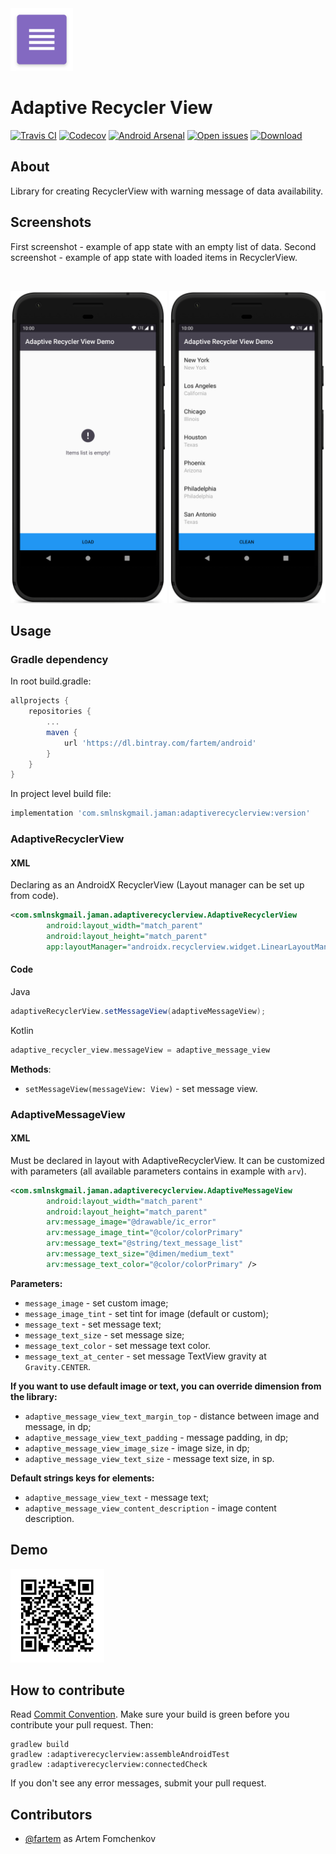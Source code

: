<img src="media/logo/ic_app.png" height="100px" />

Adaptive Recycler View
=============

[![Travis CI](https://img.shields.io/travis/fartem/adaptive-recycler-view)](https://travis-ci.org/fartem/adaptive-recycler-view)
[![Codecov](https://img.shields.io/codecov/c/github/fartem/adaptive-recycler-view)](https://codecov.io/gh/fartem/adaptive-recycler-view)
[![Android Arsenal](https://img.shields.io/badge/Android%20Arsenal-AdaptiveRecyclerView-brightgreen.svg?style=flat)](https://android-arsenal.com/details/1/8036)
[![Open issues](https://img.shields.io/github/issues-raw/fartem/adaptive-recycler-view.svg?color=ff534a)](https://github.com/fartem/adaptive-recycler-view/issues)
[![Download](https://api.bintray.com/packages/fartem/android/com.smlnskgmail.jaman.adaptiverecyclerview/images/download.svg?version=0.1.2) ](https://bintray.com/fartem/android/com.smlnskgmail.jaman.adaptiverecyclerview/0.1.2/link)

About
-------------

Library for creating RecyclerView with warning message of data availability.

Screenshots
-------------

First screenshot - example of app state with an empty list of data.
Second screenshot - example of app state with loaded items in RecyclerView.

<br/>
<p align="center">
  <img src="media/screenshots/screenshot_01.png" width="250" />
  <img src="media/screenshots/screenshot_02.png" width="250" />
</p>

Usage
-------------

### Gradle dependency

In root build.gradle:

```gradle
allprojects {
    repositories {
        ...
        maven {
            url 'https://dl.bintray.com/fartem/android'
        }
    }
}
```

In project level build file:

```gradle
implementation 'com.smlnskgmail.jaman:adaptiverecyclerview:version'
```

### AdaptiveRecyclerView

#### XML

Declaring as an AndroidX RecyclerView (Layout manager can be set up from code).

```xml
<com.smlnskgmail.jaman.adaptiverecyclerview.AdaptiveRecyclerView
        android:layout_width="match_parent"
        android:layout_height="match_parent"
        app:layoutManager="androidx.recyclerview.widget.LinearLayoutManager" />
```

#### Code

Java
```java
adaptiveRecyclerView.setMessageView(adaptiveMessageView);
```

Kotlin
```kotlin
adaptive_recycler_view.messageView = adaptive_message_view
```

__Methods__:

* `setMessageView(messageView: View)` - set message view.


### AdaptiveMessageView

#### XML

Must be declared in layout with AdaptiveRecyclerView. It can be customized with parameters (all available parameters contains in example with `arv`).

```xml
<com.smlnskgmail.jaman.adaptiverecyclerview.AdaptiveMessageView
        android:layout_width="match_parent"
        android:layout_height="match_parent"
        arv:message_image="@drawable/ic_error"
        arv:message_image_tint="@color/colorPrimary"
        arv:message_text="@string/text_message_list"
        arv:message_text_size="@dimen/medium_text"
        arv:message_text_color="@color/colorPrimary" />
```

__Parameters:__

* `message_image` - set custom image;
* `message_image_tint` - set tint for image (default or custom);
* `message_text` - set message text;
* `message_text_size` - set message size;
* `message_text_color` - set message text color.
* `message_text_at_center` - set message TextView gravity at `Gravity.CENTER`.

__If you want to use default image or text, you can override dimension from the library:__

* `adaptive_message_view_text_margin_top` - distance between image and message, in dp;
* `adaptive_message_view_text_padding` - message padding, in dp;
* `adaptive_message_view_image_size` - image size, in dp;
* `adaptive_message_view_text_size` - message text size, in sp.

__Default strings keys for elements:__

* `adaptive_message_view_text` - message text;
* `adaptive_message_view_content_description` - image content description.

Demo
-------------

<img src="media/qrcodes/github_download.png" height="150px" />

How to contribute
-------------

Read [Commit Convention](https://github.com/fartem/repository-rules/blob/master/commit-convention/COMMIT_CONVENTION.md). Make sure your build is green before you contribute your pull request. Then:

```shell
gradlew build
gradlew :adaptiverecyclerview:assembleAndroidTest
gradlew :adaptiverecyclerview:connectedCheck
```

If you don't see any error messages, submit your pull request.

Contributors
-------------

* [@fartem](https://github.com/fartem) as Artem Fomchenkov